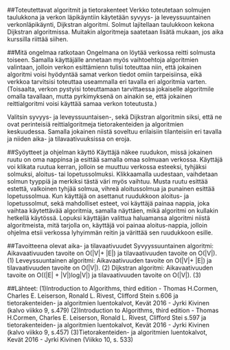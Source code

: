 ##Toteutettavat algoritmit ja tietorakenteet 
Verkko toteutetaan solmujen taulukkona ja verkon läpikäyntiin käytetään syvyys- ja leveyssuuntainen verkonläpikäynti, Dijkstran algoritmi.
Solmut lajitellaan taulukkoon kekona Dijkstran algoritmissa. Muitakin algoritmeja saatetaan lisätä mukaan, jos aika kurssilla riittää
siihen.

##Mitä ongelmaa ratkotaan
Ongelmana on löytää verkossa reitti solmusta toiseen. Samalla käyttäjälle annetaan myös vaihtoehtoja algoritmien valintaan, jolloin
verkon esittämienn tulisi toteuttaa niin, että jokainen algoritmi voisi hyödyntää samat verkon tiedot omiin tarpeisiinsa, eikä 
verkkoa tarvitsisi toteuttaa useammalla eri tavalla eri algoritmia varten. (Toisaalta, verkon pystyisi toteuttamaan tarvittaessa
jokaiselle algoritmile omalla tavallaan, mutta pyrkimyksenä on ainakin se, että jokainen reittialgoritmi voisi käyttää samaa
verkon toteutusta.)

Valitsin syvyys- ja leveyssuuntaisen-, sekä Dijkstran algoritmin siksi, että ne ovat perinteisiä reittialgoritmeja tietorakenteiden ja
algoritmien keskuudessa. Samalla jokainen niistä soveltuu erilaisiin tilanteisiin eri tavalla ja niiden aika- ja tilavaativuuksissa on
eroja.

##Syöytteet ja ohjelman käyttö
Käyttäjä näkee ruudukon, missä jokainen ruutu on oma nappinsa ja esittää samalla omaa solmuaan verkossa. Käyttäjä voi klikata ruutua 
kerran, jolloin se muuttuu verkossa esteeksi, tyhjäksi solmuksi, aloitus- tai lopetussolmuksi. Klikkaamalla uudestaan, vaihdetaan solmun
tyyppiä ja merkiksi tästä väri myös vaihtuu. Musta ruutu esittää estettä, valkoinen tyhjää solmua, vihreä aloitussolmua ja punainen 
esittää lopetussolmua.
Kun käyttäjä on asettanut ruudukkoon aloitus- ja lopetussolmut, sekä mahdolliset esteet, voi käyttäjä painaa nappia, joka vaihtaa
käytettävää algoritmia, samalla näyttäen, mikä algoritmi on kullakin hetkellä käytössä. Lopuksi käyttäjän valittua haluamansa algoritmi
niistä algoritmeista, mitä tarjolla on, käyttäjä voi painaa aloitus-nappia, jolloin ohjelma etsii verkossa lyhyimmän reitin ja värittää
sen ruudukkoon esille.

##Tavoitteena olevat aika- ja tilavaativuudet
Syvyyssuuntainen algoritmi: Aikavaativuuden tavoite on O(|V|+ |E|) ja tilavaativuuden tavoite on O(|V|). (1)
Leveyssuuntainen algoritmi: Aikavaativuuden tavoite on O(|V|+ |E|) ja tilavaativuuden tavoite on O(|V|). (2)
Dijkstran algoritmi: Aikavaativuuden tavoite on O((|E| + |V|)log|V|) ja tilavaativuuden tavoite on O(|V|). (3)

##Lähteet:
(1)Introduction to Algorithms, third edition - Thomas H.Cormen, Charles E. Leiserson, Ronald L. Rivest, Clifford Stein  s.606
ja tietorakenteiden- ja algoritmien luentokalvot, Kevät 2016 - Jyrki Kivinen (kalvo viikko 9, s.479)
(2)Introduction to Algorithms, third edition - Thomas H.Cormen, Charles E. Leiserson, Ronald L. Rivest, Clifford Stei   s.597
ja tietorakenteiden- ja algoritmien luentokalvot, Kevät 2016 - Jyrki Kivinen (kalvo viikko 9, s.457)
(3)Tietorakenteiden- ja algoritmien luentokalvot, Kevät 2016 - Jyrki Kivinen (Viikko 10, s. 533)
